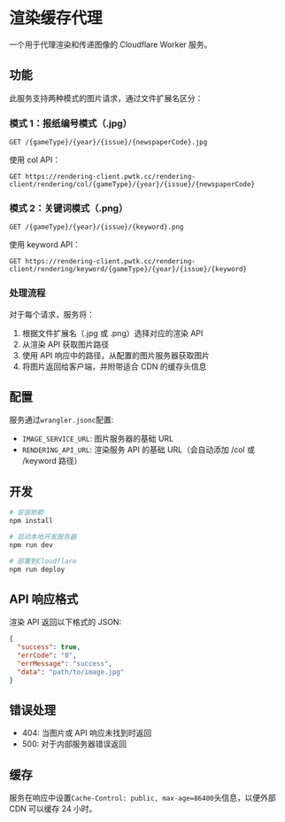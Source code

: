 # 渲染缓存代理

一个用于代理渲染和传递图像的 Cloudflare Worker 服务。

## 功能

此服务支持两种模式的图片请求，通过文件扩展名区分：

### 模式 1：报纸编号模式（.jpg）

```
GET /{gameType}/{year}/{issue}/{newspaperCode}.jpg
```

使用 col API：
```
GET https://rendering-client.pwtk.cc/rendering-client/rendering/col/{gameType}/{year}/{issue}/{newspaperCode}
```

### 模式 2：关键词模式（.png）

```
GET /{gameType}/{year}/{issue}/{keyword}.png
```

使用 keyword API：
```
GET https://rendering-client.pwtk.cc/rendering-client/rendering/keyword/{gameType}/{year}/{issue}/{keyword}
```

### 处理流程

对于每个请求，服务将：

1. 根据文件扩展名（.jpg 或 .png）选择对应的渲染 API
2. 从渲染 API 获取图片路径
3. 使用 API 响应中的路径，从配置的图片服务器获取图片
4. 将图片返回给客户端，并附带适合 CDN 的缓存头信息

## 配置

服务通过`wrangler.jsonc`配置:

- `IMAGE_SERVICE_URL`: 图片服务器的基础 URL
- `RENDERING_API_URL`: 渲染服务 API 的基础 URL（会自动添加 /col 或 /keyword 路径）

## 开发

```bash
# 安装依赖
npm install

# 启动本地开发服务器
npm run dev

# 部署到Cloudflare
npm run deploy
```

## API 响应格式

渲染 API 返回以下格式的 JSON:

```json
{
  "success": true,
  "errCode": "0",
  "errMessage": "success",
  "data": "path/to/image.jpg"
}
```

## 错误处理

- 404: 当图片或 API 响应未找到时返回
- 500: 对于内部服务器错误返回

## 缓存

服务在响应中设置`Cache-Control: public, max-age=86400`头信息，以便外部 CDN 可以缓存 24 小时。
